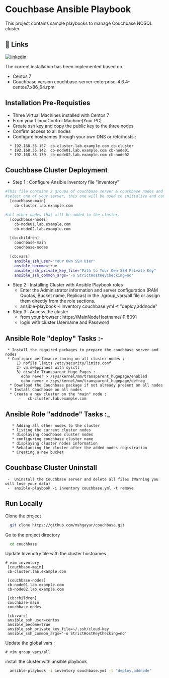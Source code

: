 
# Couchbase Ansible Playbook
This project contains sample playbooks to manage Couchbase NOSQL cluster.

## 🔗 Links
[![linkedin](https://img.shields.io/badge/linkedin-0A66C2?style=for-the-badge&logo=linkedin&logoColor=white)](https://www.linkedin.com//in/mosalah90/)

The current installation has been implemented based on
  * Centos 7
  * Couchbase version   couchbase-server-enterprise-4.6.4-centos7.x86_64.rpm

Installation Pre-Requisties
-
- Three Virtual Machines installed with Centos 7
- From your Linux Control Machine(Your PC)
- Create ssh key and copy the public key to the three nodes
- Confirm access to all nodes
- Configure hostnames through your own DNS or /etc/hosts :
```
  * 192.168.35.157  cb-cluster.lab.example.com cb-cluster
  * 192.168.35.142  cb-node01.lab.example.com cb-node01
  * 192.168.35.139  cb-node02.lab.example.com cb-node02   
```


## Couchbase Cluster Deployment

   *   Step 1 : Configure Ansible inventory file "inventory"

```bash
#This file contains 2 groups of couchbase server & couchbase nodes and ssh access variables
#select one of your server, this one will be used to initialize and configure the cluster
  [couchbase-main]
    cb-cluster.lab.example.com

#all other nodes that will be added to the cluster.
  [couchbase-nodes]
    cb-node01.lab.example.com
    cb-node02.lab.example.com

  [cb:children]
    couchbase-main
    couchbase-nodes

  [cb:vars]
    ansible_ssh_user="Your Own SSH User"
    ansible_become=true
    ansible_ssh_private_key_file="Path to Your Own SSH Private Key"
    ansible_ssh_common_args='-o StrictHostKeyChecking=no'
```

*    Step 2 : Installing Cluster with Ansible Playbook roles
        - Enter the Administrator information and server configuration (RAM Quotas, Bucket name, Replicas)
          in the ./group_vars/all file or assign them directly from the role sections.
        - ansible-playbook -i inventory  couchbase.yml -t "deploy,addnode"
*    Step 3 : Access the cluster
        - from your browser : https://MainNodeHostname/IP:8091
        - login with cluster Username and Password


Ansible Role "deploy" Tasks :-
  -
     * Install the required packages to prepare the couchbase server and nodes
     * Configure perfomance tuning on all cluster nodes :-
         1) nofile limits /etc/security/limits.conf
         2) vm.swappiness with sysctl
         3) disable Transparent Huge Pages :
           echo never > /sys/kernel/mm/transparent_hugepage/enabled
           echo never > /sys/kernel/mm/transparent_hugepage/defrag
      * Download the Couchbase package if not already present on all nodes
      * Install Couchbase on all nodes
      * Create a new cluster on the "main" node :
          -   cb-cluster.lab.example.com

Ansible Role "addnode" Tasks :_
   -
       * Adding all other nodes to the cluster
       * listing the current cluster nodes
       * displaying couchbase cluster nodes
       * configuring couchbase cluster name
       * displaying cluster nodes information
       * Rebalancing the cluster after the added nodes registration
       * Creating a new bucket


Couchbase Cluster Uninstall
-
     -  Uninstall the Couchbase server and delete all files (Warning you will lose your data)
     -  ansible-playbook -i inventory couchbase.yml -t remove

## Run Locally

Clone the project

```bash
  git clone https://github.com/mshgayar/couchbase.git
```

Go to the project directory

```bash
  cd couchbase
```

Update Invenotry file with the cluster hostnames
```
# vim inventory
 [couchbase-main]
 cb-cluster.lab.example.com

 [couchbase-nodes]
 cb-node01.lab.example.com
 cb-node02.lab.example.com

 [cb:children]
 couchbase-main
 couchbase-nodes

 [cb:vars]
 ansible_ssh_user=centos
 ansible_become=true
 ansible_ssh_private_key_file=~/.ssh/cloud-key
 ansible_ssh_common_args='-o StrictHostKeyChecking=no'
```

Update the global vars :
```
# vim group_vars/all
```

install the cluster with ansible playbook

```bash
  ansible-playbook -i inventory couchbase.yml -t "deploy,addnode"
```
